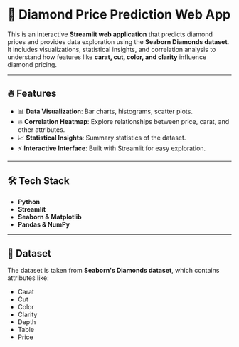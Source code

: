 # 💎 Diamond Price Prediction Web App  

This is an interactive **Streamlit web application** that predicts diamond prices and provides data exploration using the **Seaborn Diamonds dataset**.  
It includes visualizations, statistical insights, and correlation analysis to understand how features like **carat, cut, color, and clarity** influence diamond pricing.  

---

## 🔥 Features  
- 📊 **Data Visualization**: Bar charts, histograms, scatter plots.  
- 🔥 **Correlation Heatmap**: Explore relationships between price, carat, and other attributes.  
- 📈 **Statistical Insights**: Summary statistics of the dataset.  
- ⚡ **Interactive Interface**: Built with Streamlit for easy exploration.  

---

## 🛠️ Tech Stack  
- **Python**  
- **Streamlit**  
- **Seaborn & Matplotlib**  
- **Pandas & NumPy**  

---

## 📂 Dataset  
The dataset is taken from **Seaborn's Diamonds dataset**, which contains attributes like:  
- Carat  
- Cut  
- Color  
- Clarity  
- Depth  
- Table  
- Price  
